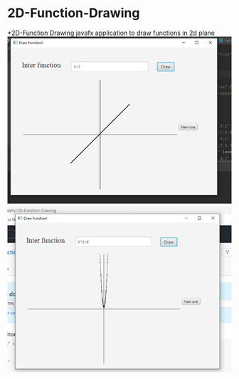 # 2D-Function-Drawing
*2D-Function Drawing javafx application to draw functions in 2d plane
![image of linear function](Drawing.png)
![image of linear function](squared.png)

